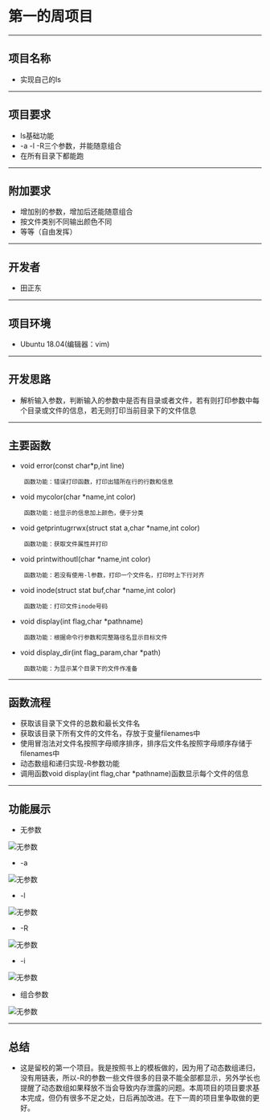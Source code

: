 # **第一的周项目**
---------------------------------------------------------
## 项目名称
- 实现自己的ls

---------------------------------------------------------
## 项目要求
- ls基础功能
- -a -l -R三个参数，并能随意组合
- 在所有目录下都能跑
---------------------------------------------------------
## 附加要求
- 增加别的参数，增加后还能随意组合
- 按文件类别不同输出颜色不同
- 等等（自由发挥）
---------------------------------------------------------
## 开发者
- 田正东

---------------------------------------------------------
## 项目环境
- Ubuntu 18.04(编辑器：vim)

---------------------------------------------------------
## 开发思路
- 解析输入参数，判断输入的参数中是否有目录或者文件，若有则打印参数中每个目录或文件的信息，若无则打印当前目录下的文件信息

---------------------------------------------------------
## 主要函数
- void error(const char*p,int line)

       函数功能：错误打印函数，打印出错所在行的行数和信息

- void mycolor(char *name,int color)

       函数功能：给显示的信息加上颜色，便于分类

- void getprintugrrwx(struct stat a,char *name,int color)

       函数功能：获取文件属性并打印

- void printwithoutl(char *name,int color)

       函数功能：若没有使用-l参数，打印一个文件名，打印时上下行对齐

- void inode(struct stat buf,char *name,int color)

       函数功能：打印文件inode号码

- void display(int flag,char *pathname)

       函数功能：根据命令行参数和完整路径名显示目标文件

- void display_dir(int flag_param,char *path)

       函数功能：为显示某个目录下的文件作准备

---------------------------------------------------------
## 函数流程
- 获取该目录下文件的总数和最长文件名
- 获取该目录下所有文件的文件名，存放于变量filenames中
- 使用冒泡法对文件名按照字母顺序排序，排序后文件名按照字母顺序存储于filenames中
- 动态数组和递归实现-R参数功能
- 调用函数void display(int flag,char *pathname)函数显示每个文件的信息

---------------------------------------------------------
## 功能展示
- 无参数


![无参数](https://wx2.sinaimg.cn/mw690/0078LA9Uly1ftrnugsw3bj30j102zjth.jpg)

- -a

![无参数](https://wx1.sinaimg.cn/mw690/0078LA9Uly1ftrnuh18ppj30ji030taw.jpg)

- -l

![无参数](https://wx4.sinaimg.cn/mw690/0078LA9Uly1ftrnuhe74wj30iv0b3qcv.jpg)

- -R

![无参数](https://wx4.sinaimg.cn/mw690/0078LA9Uly1ftrnuh9bqdj30iv08n443.jpg)

- -i

![无参数](https://wx3.sinaimg.cn/mw690/0078LA9Uly1ftrnugz9u6j30it04n784.jpg)

- 组合参数

![无参数](https://wx3.sinaimg.cn/mw690/0078LA9Uly1ftrnuhivicj30iu0ii4e0.jpg)

----------------------------------------------------------
## 总结
- 这是留校的第一个项目。我是按照书上的模板做的，因为用了动态数组递归，没有用链表，所以-R的参数一些文件很多的目录不能全部都显示，另外学长也提醒了动态数组如果释放不当会导致内存泄露的问题。本周项目的项目要求基本完成，但仍有很多不足之处，日后再加改进。在下一周的项目里争取做的更好。
